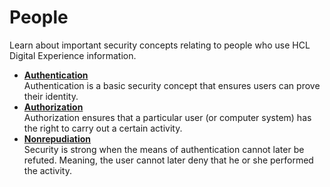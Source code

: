 # People

Learn about important security concepts relating to people who use HCL Digital Experience information.

-   **[Authentication](../people/authentication/index.md)**  
Authentication is a basic security concept that ensures users can prove their identity.
-   **[Authorization](../people/authorization/index.md)**  
Authorization ensures that a particular user (or computer system) has the right to carry out a certain activity.
-   **[Nonrepudiation](../people/nonrepudiation/index.md)**  
Security is strong when the means of authentication cannot later be refuted. Meaning, the user cannot later deny that he or she performed the activity.
